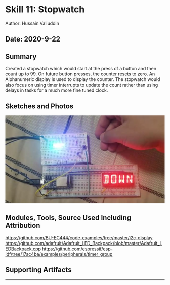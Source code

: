 #  Skill 11: Stopwatch

Author: Hussain Valiuddin

Date: 2020-9-22
-----

## Summary

Created a stopwatch which would start at the press of a button and then count up to 99. On future button presses, the counter resets to zero. An Alphanumeric display is used to display the counter. The stopwatch would also focus on using timer interrupts to update the count rather than using delays in tasks for a much more fine tuned clock.


## Sketches and Photos

[![Video](images/Thumbnail.JPG)](https://drive.google.com/file/d/1sEu_KR08RBpeTBdmCO7N2ajFJZxO43kt/view?usp=sharing)

## Modules, Tools, Source Used Including Attribution

https://github.com/BU-EC444/code-examples/tree/master/i2c-display
https://github.com/adafruit/Adafruit_LED_Backpack/blob/master/Adafruit_LEDBackpack.cpp
https://github.com/espressif/esp-idf/tree/17ac4ba/examples/peripherals/timer_group


## Supporting Artifacts


-----
